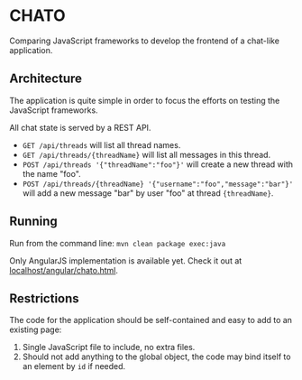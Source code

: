 CHATO
=====

Comparing JavaScript frameworks to develop the frontend of a chat-like application.

Architecture
------------

The application is quite simple in order to focus the efforts on testing the JavaScript frameworks.

All chat state is served by a REST API.

- `GET /api/threads` will list all thread names.
- `GET /api/threads/{threadName}` will list all messages in this thread.
- `POST /api/threads '{"threadName":"foo"}'` will create a new thread with the name "foo".
- `POST /api/threads/{threadName} '{"username":"foo","message":"bar"}'` will add a new message "bar" by user "foo" at thread `{threadName}`.

Running
-------

Run from the command line: `mvn clean package exec:java`

Only AngularJS implementation is available yet. Check it out at [localhost/angular/chato.html](http://localhost:80/angular/chato.html).

Restrictions
------------

The code for the application should be self-contained and easy to add to an existing page:

1. Single JavaScript file to include, no extra files.
2. Should not add anything to the global object, the code may bind itself to an element by `id` if needed.

